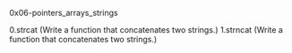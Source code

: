 0x06-pointers_arrays_strings

0.strcat (Write a function that concatenates two strings.)
1.strncat (Write a function that concatenates two strings.)

